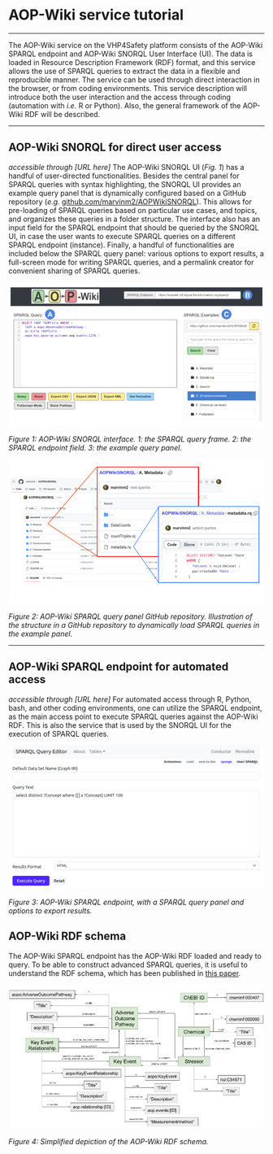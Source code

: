 # AOP-Wiki service tutorial
---
The AOP-Wiki service on the VHP4Safety platform consists of the AOP-Wiki SPARQL endpoint and AOP-Wiki SNORQL User Interface (UI). The data is loaded in Resource Description Framework (RDF) format, and this service allows the use of SPARQL queries to extract the data in a flexible and reproducible manner. The service can be used through direct interaction in the browser, or from coding environments. This service description will introduce both the user interaction and the access through coding (automation with *i.e.* R or Python). Also, the general framework of the AOP-Wiki RDF will be described.

---
## AOP-Wiki SNORQL for direct user access
*accessible through [URL here]*
The AOP-Wiki SNORQL UI (*Fig. 1*) has a handful of user-directed functionalities. Besides the central panel for SPARQL queries with syntax highlighting, the SNORQL UI provides an example query panel that is dynamically configured based on a GitHub repository (_e.g._ [github.com/marvinm2/AOPWikiSNORQL](https://github.com/marvinm2/AOPWikiSNORQL)). This allows for pre-loading of SPARQL queries based on particular use cases, and topics, and organizes these queries in a folder structure. The interface also has an input field for the SPARQL endpoint that should be queried by the SNORQL UI, in case the user wants to execute SPARQL queries on a different SPARQL endpoint (instance). Finally, a handful of functionalities are included below the SPARQL query panel: various options to export results, a full-screen mode for writing SPARQL queries, and a permalink creator for convenient sharing of SPARQL queries.

![AOP-Wiki SNORQL](AOP-Wiki_SNORQL_interface.png)

_Figure 1: AOP-Wiki SNORQL interface. 1: the SPARQL query frame. 2: the SPARQL endpoint field. 3: the example query panel._

![AOP-Wiki example query GitHub](AOP-Wiki_example_repo.png)

_Figure 2: AOP-Wiki SPARQL query panel GitHub repository. Illustration of the structure in a GitHub repository to dynamically load SPARQL queries in the example panel._

---
## AOP-Wiki SPARQL endpoint for automated access
*accessible through [URL here]*
For automated access through R, Python, bash, and other coding environments, one can utilize the SPARQL endpoint, as the main access point to execute SPARQL queries against the AOP-Wiki RDF. This is also the service that is used by the SNORQL UI for the execution of SPARQL queries.

![AOP-Wiki SPARQL endpoint](AOP-Wiki_SPARQL_endpoint.png)

_Figure 3: AOP-Wiki SPARQL endpoint, with a SPARQL query panel and options to export results._

## AOP-Wiki RDF schema
The AOP-Wiki SPARQL endpoint has the AOP-Wiki RDF loaded and ready to query. To be able to construct advanced SPARQL queries, it is useful to understand the RDF schema, which has been published in [this paper](https://doi.org/10.1089/aivt.2021.0010). 

![Simplified AOP-Wiki RDF schema](AOP-Wiki_RDF_simple.png)

_Figure 4: Simplified depiction of the AOP-Wiki RDF schema._
